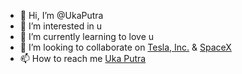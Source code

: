 - 👋 Hi, I’m @UkaPutra
- 👀 I’m interested in u
- 🌱 I’m currently learning to love u
- 💞️ I’m looking to collaborate on [Tesla, Inc.](https://www.tesla.com) & [SpaceX](https://www.spacex.com)
- 📫 How to reach me [Uka Putra](https://www.instagram.com/ukaaptr)

<!---
UkaPutra/UkaPutra is a ✨ special ✨ repository because its `README.md` (this file) appears on your GitHub profile.
You can click the Preview link to take a look at your changes.
--->
